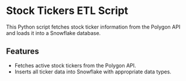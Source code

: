 # Stock Tickers ETL Script

This Python script fetches stock ticker information from the Polygon API and loads it into a Snowflake database.

## Features

- Fetches active stock tickers from the Polygon API.
- Inserts all ticker data into Snowflake with appropriate data types.